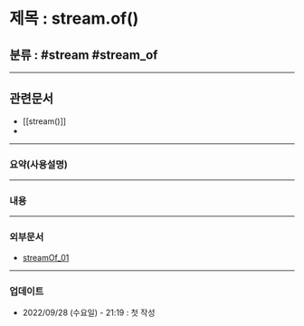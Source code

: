 # 제목 : stream.of()

## 분류 : #stream #stream_of

---
## 관련문서
- [[stream()]]
- 

----
### 요약(사용설명)

---
### 내용

----
### 외부문서
- [streamOf_01](https://mangkyu.tistory.com/115)


----
### 업데이트
-  2022/09/28 (수요일) - 21:19 : 첫 작성








